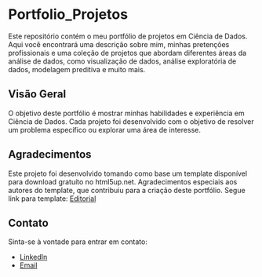 # Portfolio_Projetos

Este repositório contém o meu portfólio de projetos em Ciência de Dados. Aqui você encontrará uma descrição sobre mim, minhas pretenções profissionais e uma coleção de projetos que abordam diferentes áreas da análise de dados, como visualização de dados, análise exploratória de dados, modelagem preditiva e muito mais.

## Visão Geral

O objetivo deste portfólio é mostrar minhas habilidades e experiência em Ciência de Dados. Cada projeto foi desenvolvido com o objetivo de resolver um problema específico ou explorar uma área de interesse.

## Agradecimentos

Este projeto foi desenvolvido tomando como base um template disponível para download gratuíto no html5up.net. Agradecimentos especiais aos autores do template, que contribuiu para a criação deste portfólio.
Segue link para template: [Editorial](https://html5up.net/editorial)

## Contato

Sinta-se à vontade para entrar em contato:

- [LinkedIn](https://www.linkedin.com/in/daniel-torres-de-andrade-19a4742b4)
- [Email](danieltorresandrade@gmail.com)
